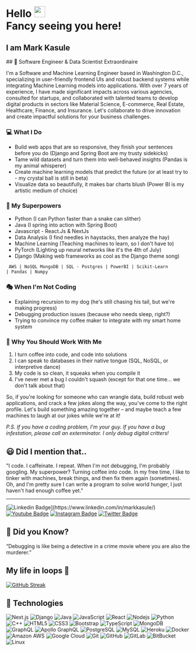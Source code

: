 <h1>Hello <img src="https://raw.githubusercontent.com/aemmadi/aemmadi/master/wave.gif" width="30"> <br/>Fancy seeing you here!</h1>
<h2>I am Mark Kasule</h2> 
## 🚀 Software Engineer & Data Scientist Extraordinaire

I'm a Software and Machine Learning Engineer based in Washington D.C., specializing in user-friendly frontend UIs and robust backend systems while integrating Machine Learning models into applications. With over 7 years of experience, I have made significant impacts across various agencies, consulted for startups, and collaborated with talented teams to develop digital products in sectors like Material Science, E-commerce, Real Estate, Healthcare, Finance, and Insurance. Let's collaborate to drive innovation and create impactful solutions for your business challenges.

### 💻 What I Do

- Build web apps that are so responsive, they finish your sentences before you do (Django and Spring Boot are my trusty sidekicks)
- Tame wild datasets and turn them into well-behaved insights (Pandas is my animal whisperer)
- Create machine learning models that predict the future (or at least try to - my crystal ball is still in beta)
- Visualize data so beautifully, it makes bar charts blush (Power BI is my artistic medium of choice)

### 🧠 My Superpowers

- Python (I can Python faster than a snake can slither)
- Java (I spring into action with Spring Boot)
- Javascript - React.Js & NextJs
- Data Analysis (I find needles in haystacks, then analyze the hay)
- Machine Learning (Teaching machines to learn, so I don't have to)
- PyTorch (Lighting up neural networks like it's the 4th of July)
- Django (Making web frameworks as cool as the Django theme song) </br>

<code> AWS | NoSQL MongoDB | SQL - Postgres | PowerBI | Scikit-Learn | Pandas | Numpy</code>

### 🎭 When I'm Not Coding

- Explaining recursion to my dog (he's still chasing his tail, but we're making progress)
- Debugging production issues (because who needs sleep, right?)
- Trying to convince my coffee maker to integrate with my smart home system

### 🌟 Why You Should Work With Me

1. I turn coffee into code, and code into solutions
2. I can speak to databases in their native tongue (SQL, NoSQL, or interpretive dance)
3. My code is so clean, it squeaks when you compile it
4. I've never met a bug I couldn't squash (except for that one time... we don't talk about that)

So, if you're looking for someone who can wrangle data, build robust web applications, and crack a few jokes along the way, you've come to the right profile. Let's build something amazing together – and maybe teach a few machines to laugh at our jokes while we're at it!

*P.S. If you have a coding problem, I'm your guy. If you have a bug infestation, please call an exterminator. I only debug digital critters!*

<h2>😃 Did I mention that..</h2>
<qoute>
  "I code. I caffeinate. I repeat. When I'm not debugging, I'm probably googling. My superpower? Turning coffee into code. In my free time, I like to tinker with machines, break things, and then fix them again (sometimes). Oh, and I'm pretty sure I can write a program to solve world hunger, I just haven't had enough coffee yet."
</qoute>
<hr/>

[![Linkedin Badge](https://img.shields.io/badge/-elitebytecode-blue?style=flat-square&logo=Linkedin&logoColor=white&link=[https://www.linkedin.com/in/markkasule](https://www.linkedin.com/in/markkasule)/)](https://www.linkedin.com/in/markkasule/)
[![Youtube Badge](https://img.shields.io/badge/-elitebytecode-darkred?style=flat-square&logo=youtube&logoColor=white&link=https://www.youtube.com/@elitebytecode)](https://www.youtube.com/@elitebytecode)
[![Instagram Badge](https://img.shields.io/badge/-elitebytecode-purple?style=flat-square&logo=instagram&logoColor=white&link=https://instagram.com/elitebytecode/)](https://instagram.com/elitebytecode)
[![Twitter Badge](https://img.shields.io/badge/-elitebytecode-blue?style=flat-square&logo=twitter&logoColor=white&link=https://twitter.com/elitebytecode/)](https://twitter.com/elitebytecode)


<h2>🧩 Did you Know?</h2> 
“Debugging is like being a detective in a crime movie where you are also the murderer.”

<h2>My life in loops 🔁</h2>

[![GitHub Streak](https://streak-stats.demolab.com?user=mkasulecoder&theme=monokai-metallian&mode=daily)](https://git.io/streak-stats)

<h2>🚧 Technologies</h2>

![Next.js](https://img.shields.io/badge/-Next.js-teal?style=flat-square&logo=Next.js)
![Django](https://img.shields.io/badge/-Django-green?style=flat-square&logo=django)
![Java](https://img.shields.io/badge/-java-E34A86?style=flat-square&logo=java)
![JavaScript](https://img.shields.io/badge/-JavaScript-black?style=flat-square&logo=javascript)
![React](https://img.shields.io/badge/-React-black?style=flat-square&logo=react)
![Nodejs](https://img.shields.io/badge/-Nodejs-black?style=flat-square&logo=Node.js)
![Python](https://img.shields.io/badge/-Python-black?style=flat-square&logo=Python)
![C++](https://img.shields.io/badge/-C++-00599C?style=flat-square&logo=c)
![HTML5](https://img.shields.io/badge/-HTML5-E34F26?style=flat-square&logo=html5&logoColor=white)
![CSS3](https://img.shields.io/badge/-CSS3-1572B6?style=flat-square&logo=css3)
![Bootstrap](https://img.shields.io/badge/-Bootstrap-563D7C?style=flat-square&logo=bootstrap)
![TypeScript](https://img.shields.io/badge/-TypeScript-007ACC?style=flat-square&logo=typescript)
![MongoDB](https://img.shields.io/badge/-MongoDB-black?style=flat-square&logo=mongodb)
![GraphQL](https://img.shields.io/badge/-GraphQL-E10098?style=flat-square&logo=graphql)
![Apollo GraphQL](https://img.shields.io/badge/-Apollo%20GraphQL-311C87?style=flat-square&logo=apollo-graphql)
![PostgreSQL](https://img.shields.io/badge/-PostgreSQL-336791?style=flat-square&logo=postgresql)
![MySQL](https://img.shields.io/badge/-MySQL-black?style=flat-square&logo=mysql)
![Heroku](https://img.shields.io/badge/-Heroku-430098?style=flat-square&logo=heroku)
![Docker](https://img.shields.io/badge/-Docker-black?style=flat-square&logo=docker)
![Amazon AWS](https://img.shields.io/badge/Amazon%20AWS-232F3E?style=flat-square&logo=amazon-aws)
![Google Cloud](https://img.shields.io/badge/Google%20Cloud-black?style=flat-square&logo=google-cloud)
![Git](https://img.shields.io/badge/-Git-black?style=flat-square&logo=git)
![GitHub](https://img.shields.io/badge/-GitHub-181717?style=flat-square&logo=github)
![GitLab](https://img.shields.io/badge/-GitLab-FCA121?style=flat-square&logo=gitlab)
![BitBucket](https://img.shields.io/badge/-BitBucket-darkblue?style=flat-square&logo=bitbucket)
![Linux](https://img.shields.io/badge/-Linux-white?style=flat-square&logo=Linux)

<!---
mkasulecoder/mkasulecoder is a ✨ special ✨ repository because its `README.md` (this file) appears on your GitHub profile.
You can click the Preview link to take a look at your changes.
--->
